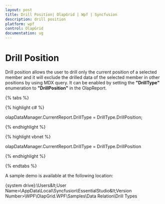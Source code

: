 ```yaml
---
layout: post
title: Drill Position| OlapGrid | Wpf | Syncfusion
description: drill position
platform: wpf
control: OlapGrid
documentation: ug
---
```


# Drill Position

Drill position allows the user to drill only the current position of a selected member and it will exclude the drilled data of the selected member in other positions by using MDX query. It can be enabled by setting the **"DrillType"** enumeration to **"DrillPosition"** in the OlapReport.

{% tabs %}

{% highlight c# %}

olapDataManager.CurrentReport.DrillType = DrillType.DrillPosition;

{% endhighlight %}

{% highlight vbnet %}

olapDataManager.CurrentReport.DrillType = DrillType.DrillPosition

{% endhighlight %}

{% endtabs %}

A sample demo is available at the following location:

{system drive}:\Users\&lt;User Name&gt;\AppData\Local\Syncfusion\EssentialStudio\&lt;Version Number&gt;\WPF\OlapGrid.WPF\Samples\Data Relation\Drill Types





